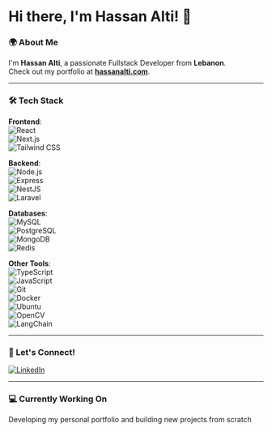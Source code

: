# Hi there, I'm Hassan Alti! 👋

### 🌍 About Me  
I'm **Hassan Alti**, a passionate Fullstack Developer from **Lebanon**.  
Check out my portfolio at **[hassanalti.com](https://hassanalti.com)**.

---

### 🛠️ Tech Stack  
**Frontend**:  
![React](https://img.shields.io/badge/React-20232A?style=flat&logo=react&logoColor=61DAFB)  
![Next.js](https://img.shields.io/badge/Next.js-000000?style=flat&logo=next.js&logoColor=white)  
![Tailwind CSS](https://img.shields.io/badge/TailwindCSS-38B2AC?style=flat&logo=tailwind-css&logoColor=white)

**Backend**:  
![Node.js](https://img.shields.io/badge/Node.js-43853D?style=flat&logo=node.js&logoColor=white)  
![Express](https://img.shields.io/badge/Express.js-404D59?style=flat&logo=express&logoColor=white)  
![NestJS](https://img.shields.io/badge/NestJS-E0234E?style=flat&logo=nestjs&logoColor=white)  
![Laravel](https://img.shields.io/badge/Laravel-FF2D20?style=flat&logo=laravel&logoColor=white)

**Databases**:  
![MySQL](https://img.shields.io/badge/MySQL-4479A1?style=flat&logo=mysql&logoColor=white)  
![PostgreSQL](https://img.shields.io/badge/PostgreSQL-336791?style=flat&logo=postgresql&logoColor=white)  
![MongoDB](https://img.shields.io/badge/MongoDB-4EA94B?style=flat&logo=mongodb&logoColor=white)  
![Redis](https://img.shields.io/badge/Redis-DC382D?style=flat&logo=redis&logoColor=white)

**Other Tools**:  
![TypeScript](https://img.shields.io/badge/TypeScript-007ACC?style=flat&logo=typescript&logoColor=white)  
![JavaScript](https://img.shields.io/badge/JavaScript-F7DF1E?style=flat&logo=javascript&logoColor=black)  
![Git](https://img.shields.io/badge/Git-F05032?style=flat&logo=git&logoColor=white)  
![Docker](https://img.shields.io/badge/Docker-2496ED?style=flat&logo=docker&logoColor=white)  
![Ubuntu](https://img.shields.io/badge/Ubuntu-E95420?style=flat&logo=ubuntu&logoColor=white)  
![OpenCV](https://img.shields.io/badge/OpenCV-5C3EE8?style=flat&logo=opencv&logoColor=white)  
![LangChain](https://img.shields.io/badge/LangChain-7B1FA2?style=flat)

---

### 💬 Let's Connect!  
[![LinkedIn](https://img.shields.io/badge/LinkedIn-0077B5?style=flat&logo=linkedin&logoColor=white)](https://www.linkedin.com/in/hassanalti)

---

### 💻 Currently Working On
Developing my personal portfolio and building new projects from scratch
